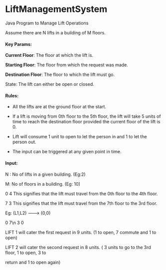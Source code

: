# LiftManagementSystem
Java Program to Manage Lift Operations


Assume there are N lifts in a building of M floors.

#### Key Params:
<b>Current Floor</b>: The floor at which the lift is.

<b>Starting Floor</b>: The floor from which the request was made.

<b>Destination Floor</b>: The floor to which the lift must go.

State: The lift can either be open or closed.

#### Rules:
 - All the lifts are at the ground floor at the start.

 - If a lift is moving from 0th floor to the 5th floor, the lift will take 5 units of time to reach
the destination floor provided the current floor of the lift is 0.
 - Lift will consume 1 unit to open to let the person in and 1 to let the person out.
 - The input can be triggered at any given point in time.
 
#### Input:
N : No of lifts in a given building. (Eg:2)

M: No of floors in a building. (Eg: 10)

0 4
This signifies that the lift must travel from the 0th floor to the 4th floor.

7 3
This signifies that the lift must travel from the 7th floor to the 3rd floor.

Eg:
(L1,L2) ---> (0,0)

0 7\n
3 0

LIFT 1 will cater the first request in 9 units. (1 to open, 7 commute and 1 to open)

LIFT 2 will cater the second request in 8 units. ( 3 units to go to the 3rd floor, 1 to open, 3 to

return and 1 to open again)
